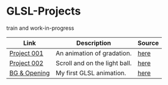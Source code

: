 # GLSL-Projects

train and work-in-progress

| Link | Description | Source |
| - | - | - |
| [Project 001](https://jpnykw.github.io/GLSL-Projects/test2/index.html) | An animation of gradation. | [here](https://github.com/JPNYKW/GLSL-Projects/tree/master/test2) |
| [Project 002](https://jpnykw.github.io/GLSL-Projects/test3/index.html) | Scroll and on the light ball. | [here](https://github.com/JPNYKW/GLSL-Projects/blob/master/test3/index.html) |
| [BG & Opening](https://jpnykw.github.io/Stu-LT-Slide/) | My first GLSL animation. | [here](https://github.com/JPNYKW/Stu-LT-Slide/tree/master/asset/glsl) |
